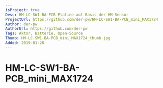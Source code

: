 ```yaml
---
isProject: true
Desc: HM-LC-SW1-BA-PCB Platine auf Basis der HM-Sensor
ProjectUrl: https://github.com/der-pw/HM-LC-SW1-BA-PCB_mini_MAX1724
Author: der-pw
AuthorUrl: https://github.com/der-pw
Tags: Aktor, Batterie, Open-Source
Thumb: HM-LC-SW1-BA-PCB_mini_MAX1724_thumb.jpg
Added: 2019-01-28
---
```


# HM-LC-SW1-BA-PCB_mini_MAX1724
